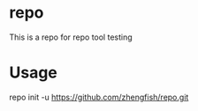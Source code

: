 # repo
This is a repo for repo tool testing

# Usage
repo init -u https://github.com/zhengfish/repo.git

